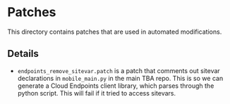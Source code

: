 # Patches

This directory contains patches that are used in automated modifications.

## Details
 - `endpoints_remove_sitevar.patch` is a patch that comments out sitevar declarations in `mobile_main.py` in the main TBA repo. This is so we can generate a Cloud Endpoints client library, which parses through the python script. This will fail if it tried to access sitevars.
